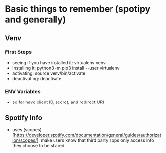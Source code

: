 # Basic things to remember (spotipy and generally)
## Venv
### First Steps
* seeing if you have installed it: virtualenv venv
* installing it: python3 -m pip3 install --user virtualenv
* activating: source venv/bin/activate
* deactivating: deactivate

### ENV Variables
* so far have client ID, secret, and redirect URI

## Spotify Info
* uses (scopes)[https://developer.spotify.com/documentation/general/guides/authorization/scopes/], make users know that third party apps only access info they choose to be shared